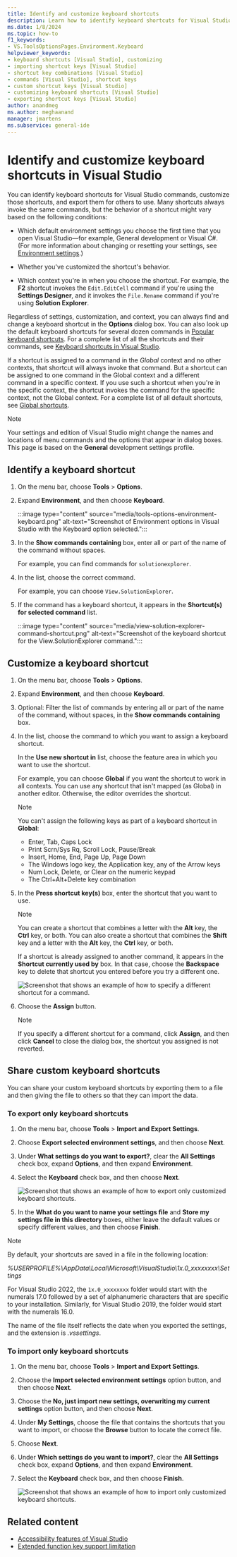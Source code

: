 ```yaml
---
title: Identify and customize keyboard shortcuts
description: Learn how to identify keyboard shortcuts for Visual Studio commands, customize those shortcuts, and export them for others to use.
ms.date: 1/8/2024
ms.topic: how-to
f1_keywords:
- VS.ToolsOptionsPages.Environment.Keyboard
helpviewer_keywords:
- keyboard shortcuts [Visual Studio], customizing
- importing shortcut keys [Visual Studio]
- shortcut key combinations [Visual Studio]
- commands [Visual Studio], shortcut keys
- custom shortcut keys [Visual Studio]
- customizing keyboard shortcuts [Visual Studio]
- exporting shortcut keys [Visual Studio]
author: anandmeg
ms.author: meghaanand
manager: jmartens
ms.subservice: general-ide
---
```

# Identify and customize keyboard shortcuts in Visual Studio

You can identify keyboard shortcuts for Visual Studio commands, customize those shortcuts, and export them for others to use. Many shortcuts always invoke the same commands, but the behavior of a shortcut might vary based on the following conditions:

- Which default environment settings you choose the first time that you open Visual Studio&mdash;for example, General development or Visual C#. (For more information about changing or resetting your settings, see [Environment settings](personalizing-the-visual-studio-ide.md).)

- Whether you've customized the shortcut's behavior.

- Which context you're in when you choose the shortcut. For example, the **F2** shortcut invokes the `Edit.EditCell` command if you're using the **Settings Designer**, and it invokes the `File.Rename` command if you're using **Solution Explorer**.

Regardless of settings, customization, and context, you can always find and change a keyboard shortcut in the **Options** dialog box. You can also look up the default keyboard shortcuts for several dozen commands in [Popular keyboard shortcuts](default-keyboard-shortcuts-in-visual-studio.md#popular-keyboard-shortcuts-for-visual-studio). For a complete list of all the shortcuts and their commands, see [Keyboard shortcuts in Visual Studio](default-keyboard-shortcuts-in-visual-studio.md).

If a shortcut is assigned to a command in the *Global* context and no other contexts, that shortcut will always invoke that command. But a shortcut can be assigned to one command in the Global context and a different command in a specific context. If you use such a shortcut when you're in the specific context, the shortcut invokes the command for the specific context, not the Global context. For a complete list of all default shortcuts, see [Global shortcuts](default-keyboard-shortcuts-in-visual-studio.md#global-shortcuts).

> [!NOTE]
> Your settings and edition of Visual Studio might change the names and locations of menu commands and the options that appear in dialog boxes. This page is based on the **General** development settings profile.

## Identify a keyboard shortcut

1. On the menu bar, choose **Tools** > **Options**.

2. Expand **Environment**, and then choose **Keyboard**.

    :::image type="content" source="media/tools-options-environment-keyboard.png" alt-text="Screenshot of Environment options in Visual Studio with the Keyboard option selected.":::

3. In the **Show commands containing** box, enter all or part of the name of the command without spaces.

   For example, you can find commands for `solutionexplorer`.

4. In the list, choose the correct command.

    For example, you can choose `View.SolutionExplorer`.

5. If the command has a keyboard shortcut, it appears in the **Shortcut(s) for selected command** list.

    :::image type="content" source="media/view-solution-explorer-command-shortcut.png" alt-text="Screenshot of the keyboard shortcut for the View.SolutionExplorer command.":::

## Customize a keyboard shortcut

1. On the menu bar, choose **Tools** > **Options**.

2. Expand **Environment**, and then choose **Keyboard**.

3. Optional: Filter the list of commands by entering all or part of the name of the command, without spaces, in the **Show commands containing** box.

4. In the list, choose the command to which you want to assign a keyboard shortcut.

   In the **Use new shortcut in** list, choose the feature area in which you want to use the shortcut.

   For example, you can choose **Global** if you want the shortcut to work in all contexts. You can use any shortcut that isn't mapped (as Global) in another editor. Otherwise, the editor overrides the shortcut.

   > [!NOTE]
   > You can't assign the following keys as part of a keyboard shortcut in **Global**:
   >
   > - Enter, Tab, Caps Lock
   > - Print Scrn/Sys Rq, Scroll Lock, Pause/Break
   > - Insert, Home, End, Page Up, Page Down
   > - The Windows logo key, the Application key, any of the Arrow keys
   > - Num Lock, Delete, or Clear on the numeric keypad
   > - The Ctrl+Alt+Delete key combination

6. In the **Press shortcut key(s)** box, enter the shortcut that you want to use.

    > [!NOTE]
    > You can create a shortcut that combines a letter with the **Alt** key, the **Ctrl** key, or both. You can also create a shortcut that combines the **Shift** key and a letter with the **Alt** key, the **Ctrl** key, or both.

     If a shortcut is already assigned to another command, it appears in the **Shortcut currently used by** box. In that case, choose the **Backspace** key to delete that shortcut you entered before you try a different one.

    ![Screenshot that shows an example of how to specify a different shortcut for a command.](../ide/media/reassign-shortcut.png)

7. Choose the **Assign** button.

    > [!NOTE]
    > If you specify a different shortcut for a command, click **Assign**, and then click **Cancel** to close the dialog box, the shortcut you assigned is not reverted.

## Share custom keyboard shortcuts

You can share your custom keyboard shortcuts by exporting them to a file and then giving the file to others so that they can import the data.

### To export only keyboard shortcuts

1. On the menu bar, choose **Tools** > **Import and Export Settings**.

2. Choose **Export selected environment settings**, and then choose **Next**.

3. Under **What settings do you want to export?**, clear the **All Settings** check box, expand **Options**, and then expand **Environment**.

4. Select the **Keyboard** check box, and then choose **Next**.

   ![Screenshot that shows an example of how to export only customized keyboard shortcuts.](../ide/media/export-shortcuts.png)

5. In the **What do you want to name your settings file** and **Store my settings file in this directory** boxes, either leave the default values or specify different values, and then choose **Finish**.

> [!NOTE]
> By default, your shortcuts are saved in a file in the following location:
>
> *%USERPROFILE%\AppData\Local\Microsoft\VisualStudio\1x.0_xxxxxxxx\Settings*
>
> For Visual Studio 2022, the `1x.0_xxxxxxxx` folder would start with the numerals 17.0 followed by a set of alphanumeric characters that are specific to your installation. Similarly, for Visual Studio 2019, the folder would start with the numerals 16.0.
>
> The name of the file itself reflects the date when you exported the settings, and the extension is *.vssettings*.

### To import only keyboard shortcuts

1. On the menu bar, choose **Tools** > **Import and Export Settings**.

2. Choose the **Import selected environment settings** option button, and then choose **Next**.

3. Choose the **No, just import new settings, overwriting my current settings** option button, and then choose **Next**.

4. Under **My Settings**, choose the file that contains the shortcuts that you want to import, or choose the **Browse** button to locate the correct file.

5. Choose **Next**.

6. Under **Which settings do you want to import?**, clear the **All Settings** check box, expand **Options**, and then expand **Environment**.

7. Select the **Keyboard** check box, and then choose **Finish**.

   ![Screenshot that shows an example of how to import only customized keyboard shortcuts.](../ide/media/import-shortcuts.png)

## Related content

- [Accessibility features of Visual Studio](../ide/reference/accessibility-features-of-visual-studio.md)
- [Extended function key support limitation](https://developercommunity.visualstudio.com/t/Allow-the-F17-F24-keys-to-be-used-for-ke/10482857?q=fn+keys+f16-f19)
